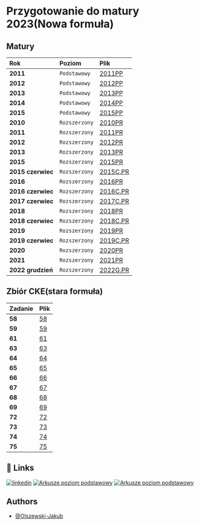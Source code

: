 # Przygotowanie do matury 2023(Nowa formuła)

## Matury

| Rok               | Poziom        | Plik                                                                                       |
|:------------------|:--------------|:-------------------------------------------------------------------------------------------|
| **2011**          | `Podstawowy`  | [2011PP](https://github.com/Olszewski-Jakub/Matury/tree/master/MATURY/2011PP)              |
| **2012**          | `Podstawowy`  | [2012PP](https://github.com/Olszewski-Jakub/Matury/tree/master/MATURY/2012PP)              |
| **2013**          | `Podstawowy`  | [2013PP](https://github.com/Olszewski-Jakub/Matury/tree/master/MATURY/2013PP)              |
| **2014**          | `Podstawowy`  | [2014PP](https://github.com/Olszewski-Jakub/Matury/tree/master/MATURY/2014PP)              |
| **2015**          | `Podstawowy`  | [2015PP](https://github.com/Olszewski-Jakub/Matury/tree/master/MATURY/2015PP)              |
| **2010**          | `Rozszerzony` | [2010PR](https://github.com/Olszewski-Jakub/Matury/tree/master/MATURY/2010PR)              |
| **2011**          | `Rozszerzony` | [2011PR](https://github.com/Olszewski-Jakub/Matury/tree/master/MATURY/2011PR)              |
| **2012**          | `Rozszerzony` | [2012PR](https://github.com/Olszewski-Jakub/Matury/tree/master/MATURY/2012PR)              |
| **2013**          | `Rozszerzony` | [2013PR](https://github.com/Olszewski-Jakub/Matury/tree/master/MATURY/2013PR)              |
| **2015**          | `Rozszerzony` | [2015PR](https://github.com/Olszewski-Jakub/Matury/tree/master/MATURY/2015PR)              |
| **2015 czerwiec** | `Rozszerzony` | [2015C.PR](https://github.com/Olszewski-Jakub/Matury/tree/master/MATURY/2015C.PR)          |
| **2016**          | `Rozszerzony` | [2016PR](https://github.com/Olszewski-Jakub/Matury/tree/master/MATURY/2016PR)              |
| **2016 czerwiec** | `Rozszerzony` | [2016C.PR](https://github.com/Olszewski-Jakub/Matury/tree/master/MATURY/2016C.PR)          |
| **2017 czerwiec** | `Rozszerzony` | [2017C.PR](https://github.com/Olszewski-Jakub/Matury/tree/master/MATURY/2017C.PR)          |
| **2018**          | `Rozszerzony` | [2018PR](https://github.com/Olszewski-Jakub/Matury/tree/master/MATURY/2018PR)              |
| **2018 czerwiec** | `Rozszerzony` | [2018C.PR](https://github.com/Olszewski-Jakub/Matury/tree/master/MATURY/2018C.PR)          |
| **2019**          | `Rozszerzony` | [2019PR](https://github.com/Olszewski-Jakub/Matury/tree/master/MATURY/2019PR)              |
| **2019 czerwiec** | `Rozszerzony` | [2019C.PR](https://github.com/Olszewski-Jakub/Matury/tree/master/MATURY/2019C.PR)          |
| **2020**          | `Rozszerzony` | [2020PR](https://github.com/Olszewski-Jakub/Matury/tree/master/MATURY/2020PR)              |
| **2021**          | `Rozszerzony` | [2021PR](https://github.com/Olszewski-Jakub/Matury/tree/master/MATURY/2021PR)              |
| **2022 grudzień** | `Rozszerzony` | [2022G.PR](https://github.com/Olszewski-Jakub/Matury/tree/master/MATURY/2022PR%20Grudzien) |

## Zbiór CKE(stara formuła)

| Zadanie | Plik                                                                 |
|:--------|:---------------------------------------------------------------------|
| **58**  | [58](https://github.com/Olszewski-Jakub/Matury/tree/master/Zbior/58) |
| **59**  | [59](https://github.com/Olszewski-Jakub/Matury/tree/master/Zbior/59) |
| **61**  | [61](https://github.com/Olszewski-Jakub/Matury/tree/master/Zbior/61) |
| **63**  | [63](https://github.com/Olszewski-Jakub/Matury/tree/master/Zbior/63) |
| **64**  | [64](https://github.com/Olszewski-Jakub/Matury/tree/master/Zbior/64) |
| **65**  | [65](https://github.com/Olszewski-Jakub/Matury/tree/master/Zbior/65) |
| **66**  | [66](https://github.com/Olszewski-Jakub/Matury/tree/master/Zbior/66) |
| **67**  | [67](https://github.com/Olszewski-Jakub/Matury/tree/master/Zbior/67) |
| **68**  | [68](https://github.com/Olszewski-Jakub/Matury/tree/master/Zbior/68) |
| **69**  | [69](https://github.com/Olszewski-Jakub/Matury/tree/master/Zbior/69) |
| **72**  | [72](https://github.com/Olszewski-Jakub/Matury/tree/master/Zbior/72) |
| **73**  | [73](https://github.com/Olszewski-Jakub/Matury/tree/master/Zbior/73) |
| **74**  | [74](https://github.com/Olszewski-Jakub/Matury/tree/master/Zbior/74) |
| **75**  | [75](https://github.com/Olszewski-Jakub/Matury/tree/master/Zbior/75) |



## 🔗 Links

[![linkedin](https://img.shields.io/badge/linkedin-0A66C2?style=for-the-badge&logo=linkedin&logoColor=white)](https://www.linkedin.com/in/jakub-olszewski-926b4b175/)
[![Arkusze poziom podstawowy](https://arkusze.pl/wp-content/uploads/2019/05/matura-podstawowa-informatyka-160x90.png)](https://arkusze.pl/informatyka-matura-poziom-podstawowy/)
[![Arkusze poziom podstawowy](https://arkusze.pl/wp-content/uploads/2019/05/matura-rozszerzona-informatyka-160x90.png)](https://arkusze.pl/informatyka-matura-poziom-rozszerzony/)

## Authors

- [@Olszewski-Jakub](https://www.github.com/Olszewski-Jakub)

